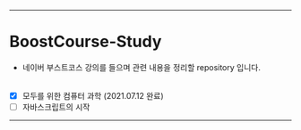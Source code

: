 ___
# BoostCourse-Study
- 네이버 부스트코스 강의를 들으며 관련 내용을 정리할 repository 입니다.
<br><br>
- [x] 모두를 위한 컴퓨터 과학 (2021.07.12 완료)
- [ ] 자바스크립트의 시작

___